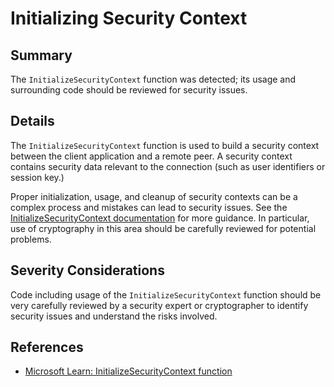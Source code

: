 # Initializing Security Context

## Summary

The `InitializeSecurityContext` function was detected; its usage and surrounding code should be reviewed for security issues.

## Details

The `InitializeSecurityContext` function is used to build a security context between the client application and a remote peer.
A security context contains security data relevant to the connection (such as user identifiers or session key.)

Proper initialization, usage, and cleanup of security contexts can be a complex process and mistakes can lead to security issues.
See the [InitializeSecurityContext documentation](https://learn.microsoft.com/en-us/windows/win32/secauthn/initializesecuritycontext--general#remarks)
for more guidance. In particular, use of cryptography in this area should be carefully reviewed for potential problems.

## Severity Considerations

Code including usage of the `InitializeSecurityContext` function should be very carefully reviewed
by a security expert or cryptographer to identify security issues and understand the risks involved.

## References

* [Microsoft Learn: InitializeSecurityContext function](https://learn.microsoft.com/en-us/windows/win32/secauthn/initializesecuritycontext--general)
